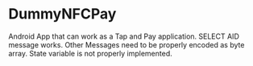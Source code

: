 # DummyNFCPay

Android App that can work as a Tap and Pay application.
SELECT AID message works. 
Other Messages need to be properly encoded as byte array.
State variable is not properly implemented. 

